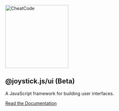 <br />
<img style="width: 200px;" src="https://cheatcode-assets.s3.amazonaws.com/logo-transparent.png" alt="CheatCode">

## @joystick.js/ui (Beta)

A JavaScript framework for building user interfaces.

[Read the Documentation](https://github.com/cheatcode/joystick)
